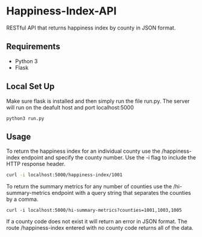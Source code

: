 # Happiness-Index-API
RESTful API that returns happiness index by county in JSON format.

## Requirements

* Python 3
* Flask

## Local Set Up
Make sure flask is installed and then simply run the file run.py. The server will run on the deafult host and port localhost:5000
```
python3 run.py
```
## Usage

To return the happiness index for an individual county use the /happiness-index endpoint and specify the county number. Use the -i flag to include the HTTP response header.
```bash
curl -i localhost:5000/happiness-index/1001
```
To return the summary metrics for any number of counties use the /hi-summary-metrics endpoint with a query string that separates the counties by a comma.
```
curl -i localhost:5000/hi-summary-metrics?counties=1001,1003,1005
```
If a county code does not exist it will return an error in JSON format. The route /happiness-index entered with no county code returns all of the data.
